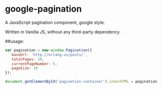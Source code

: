 # google-pagination
A JavaScript pagination component, google style.

Written in Vanilla JS, without any third-party dependency.

##usage: 

```js
var pagination = new window.Pagination({
   baseUrl: 'http://erlang.us/posts/',
   totalPages: 20,
   currentPageNumber: 5,
   pageSize: 10
});

document.getElementById('pagination-container').innerHTML = pagination.toHTML();
```

